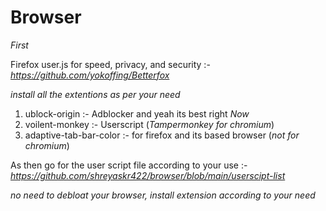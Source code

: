 # Browser

*First*

Firefox user.js for speed, privacy, and security :- *https://github.com/yokoffing/Betterfox*


*install all the extentions as per your need*

1. ublock-origin :- Adblocker and yeah its best right *Now*
2. voilent-monkey :- Userscript  (*Tampermonkey for chromium*)
3. adaptive-tab-bar-color :- for firefox and its based browser  (*not for chromium*)


As then go for the user script file according to your use :- *https://github.com/shreyaskr422/browser/blob/main/userscipt-list*

*no need to debloat your browser, install extension according to your need* 




